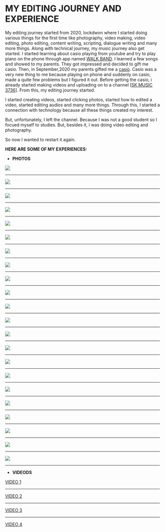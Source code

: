 # MY EDITING JOURNEY AND EXPERIENCE

My editing journey started from 2020, lockdwon where I started doing various things for the first time like photography, video making, video editing, photo editing, content writing, scripting, dialogue writing and many more things. Along with technical journey, my music journey also get started. I started learning about casio playing from youtube and try to play piano on the phone through app named [WALK BAND](https://play.google.com/store/apps/details?id=com.gamestar.pianoperfect&hl=en_IN). I learned a few songs and showed to my parents. They got impressed and decided to gift me casio. Then, in September,2020 my parents gifted me a [casio](https://www.flipkart.com/casio-sa-77-km16a-digital-portable-keyboard/p/itmeue6tf6hnqsfg). Casio was a very new thing to me because playing on phone and suddenly on casio, made a quite few problems but I figured it out. Before getting the casio, i already started making videos and uploading on to a channel [[SK MUSIC 3736](https://www.youtube.com/@mahimajindal8623/videos)]. From this, my editing journey started.

I started creating videos, started clicking photos, started how to edited a video, started editing audios and many more things. Through this, I started a connection with technology because all these things created my interest. 

But, unfortunately, I left the channel. Because I was not a good student so I focued myself to studies. But, besides it, I was doing video editing and photography.

So now I wanted to restart it again.

__HERE ARE SOME OF MY EXPERIENCES:__

- __PHOTOS__

![](PHOTO1.jpg)

____

![](PHOTO2.jpg)

___

![](PHOTO3.jpg)

___

![](PHOTO4.jpg)

___

![](PHOTO5.jpg)

___

![](PHOTO6.jpg)

___

![](PHOTO7.jpg)

___

![](PHOTO8.jpg)

___

![](PHOTO9.jpg)

___

![](PHOTO10.jpg)

___

![](PHOTO11.jpg)

___

![](PHOTO12.jpg)

___

![](PHOTO13.jpg)

___


![](PHOTO14.jpg)

___

![](PHOTO15.jpg)

___

![](PHOTO16.jpg)

___

![](PHOTO17.jpg)

___

![](PHOTO18.jpg)

___

![](PHOTO19.jpg)

___

![](PHOTO20.jpg)

___

![](PHOTO21.jpg)

___

![](PHOTO22.jpg)

___

- __VIDEODS__ 
 
 [VIDEO 1](VIDEO1.mp4)

 ___

 [VIDEO 2](VIDEO2.mp4)
 
 ___
 
 [VIDEO 3](VIDEO3.mp4)
 
 ___
 
 [VIDEO 4](VIDEO4.mp4)
